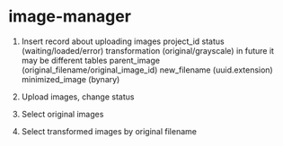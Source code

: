 # image-manager

1. Insert record about uploading images
project_id
status (waiting/loaded/error)
transformation (original/grayscale) in future it may be different tables
parent_image (original_filename/original_image_id)
new_filename (uuid.extension)
minimized_image (bynary)

2. Upload images, change status
3. Select original images
4. Select transformed images by original filename
